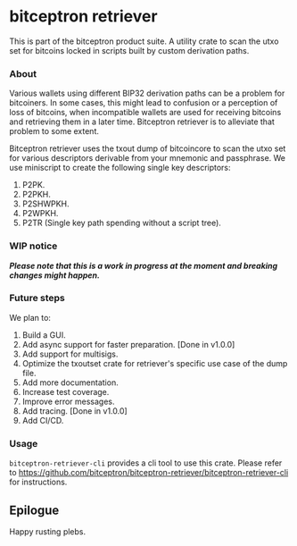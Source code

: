 # bitceptron retriever

This is part of the bitceptron product suite. A utility crate to scan the utxo set for bitcoins locked in scripts built by custom derivation paths.

### About

Various wallets using different BIP32 derivation paths can be a problem for bitcoiners. In some cases, this might lead to confusion or a perception of loss of bitcoins, when incompatible wallets are used for receiving bitcoins and retrieving them in a later time. Bitceptron retriever is to alleviate that problem to some extent.

Bitceptron retriever uses the txout dump of bitcoincore to scan the utxo set for various descriptors derivable from your mnemonic and passphrase. We use miniscript to create the following single key descriptors:

1. P2PK.
2. P2PKH.
3. P2SHWPKH.
4. P2WPKH.
5. P2TR (Single key path spending without a script tree).

### WIP notice

***Please note that this is a work in progress at the moment and breaking changes might happen.***

### Future steps

We plan to:

1. Build a GUI.
2. Add async support for faster preparation. [Done in v1.0.0]
3. Add support for multisigs.
4. Optimize the txoutset crate for retriever's specific use case of the dump file.
5. Add more documentation.
6. Increase test coverage.
7. Improve error messages.
8. Add tracing. [Done in v1.0.0]
9. Add CI/CD.

### Usage

`bitceptron-retriever-cli` provides a cli tool to use this crate. Please refer to <https://github.com/bitceptron/bitceptron-retriever/bitceptron-retriever-cli> for instructions.

## Epilogue

Happy rusting plebs.
